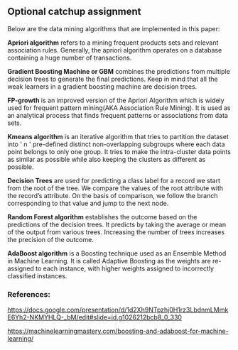 
## Optional catchup assignment

Below are the data mining algorithms that are implemented in this paper:

**Apriori algorithm** refers to a mining frequent products sets and relevant association rules. Generally, the apriori algorithm operates on a database containing a huge number of transactions.

**Gradient Boosting Machine or GBM** combines the predictions from multiple decision trees to generate the final predictions. Keep in mind that all the weak learners in a gradient boosting machine are decision trees.

**FP-growth** is an improved version of the Apriori Algorithm which is widely used for frequent pattern mining(AKA Association Rule Mining). It is used as an analytical process that finds frequent patterns or associations from data sets.

**Kmeans algorithm** is an iterative algorithm that tries to partition the dataset into ' n ' pre-defined distinct non-overlapping subgroups where each data point belongs to only one group. It tries to make the intra-cluster data points as similar as possible while also keeping the clusters as different as possible.

**Decision Trees** are used for predicting a class label for a record we start from the root of the tree. We compare the values of the root attribute with the record’s attribute. On the basis of comparison, we follow the branch corresponding to that value and jump to the next node.

**Random Forest algorithm** establishes the outcome based on the predictions of the decision trees. It predicts by taking the average or mean of the output from various trees. Increasing the number of trees increases the precision of the outcome.

**AdaBoost algorithm** is a Boosting technique used as an Ensemble Method in Machine Learning. It is called Adaptive Boosting as the weights are re-assigned to each instance, with higher weights assigned to incorrectly classified instances.


### References:

https://docs.google.com/presentation/d/1d2Xh9NTpzhj0H1rz3LbdnmLMmkE6Yh2-NKMYHLQ-_bM/edit#slide=id.g1026212bcb8_0_330

https://machinelearningmastery.com/boosting-and-adaboost-for-machine-learning/
